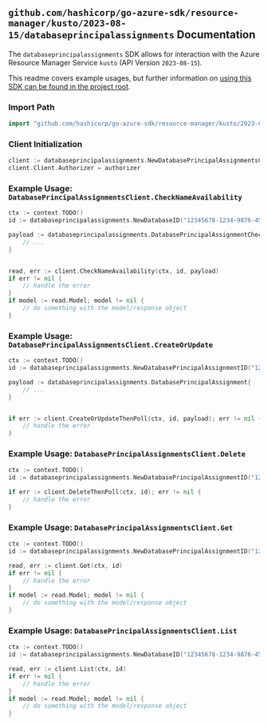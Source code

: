 
## `github.com/hashicorp/go-azure-sdk/resource-manager/kusto/2023-08-15/databaseprincipalassignments` Documentation

The `databaseprincipalassignments` SDK allows for interaction with the Azure Resource Manager Service `kusto` (API Version `2023-08-15`).

This readme covers example usages, but further information on [using this SDK can be found in the project root](https://github.com/hashicorp/go-azure-sdk/tree/main/docs).

### Import Path

```go
import "github.com/hashicorp/go-azure-sdk/resource-manager/kusto/2023-08-15/databaseprincipalassignments"
```


### Client Initialization

```go
client := databaseprincipalassignments.NewDatabasePrincipalAssignmentsClientWithBaseURI("https://management.azure.com")
client.Client.Authorizer = authorizer
```


### Example Usage: `DatabasePrincipalAssignmentsClient.CheckNameAvailability`

```go
ctx := context.TODO()
id := databaseprincipalassignments.NewDatabaseID("12345678-1234-9876-4563-123456789012", "example-resource-group", "clusterValue", "databaseValue")

payload := databaseprincipalassignments.DatabasePrincipalAssignmentCheckNameRequest{
	// ...
}


read, err := client.CheckNameAvailability(ctx, id, payload)
if err != nil {
	// handle the error
}
if model := read.Model; model != nil {
	// do something with the model/response object
}
```


### Example Usage: `DatabasePrincipalAssignmentsClient.CreateOrUpdate`

```go
ctx := context.TODO()
id := databaseprincipalassignments.NewDatabasePrincipalAssignmentID("12345678-1234-9876-4563-123456789012", "example-resource-group", "clusterValue", "databaseValue", "principalAssignmentValue")

payload := databaseprincipalassignments.DatabasePrincipalAssignment{
	// ...
}


if err := client.CreateOrUpdateThenPoll(ctx, id, payload); err != nil {
	// handle the error
}
```


### Example Usage: `DatabasePrincipalAssignmentsClient.Delete`

```go
ctx := context.TODO()
id := databaseprincipalassignments.NewDatabasePrincipalAssignmentID("12345678-1234-9876-4563-123456789012", "example-resource-group", "clusterValue", "databaseValue", "principalAssignmentValue")

if err := client.DeleteThenPoll(ctx, id); err != nil {
	// handle the error
}
```


### Example Usage: `DatabasePrincipalAssignmentsClient.Get`

```go
ctx := context.TODO()
id := databaseprincipalassignments.NewDatabasePrincipalAssignmentID("12345678-1234-9876-4563-123456789012", "example-resource-group", "clusterValue", "databaseValue", "principalAssignmentValue")

read, err := client.Get(ctx, id)
if err != nil {
	// handle the error
}
if model := read.Model; model != nil {
	// do something with the model/response object
}
```


### Example Usage: `DatabasePrincipalAssignmentsClient.List`

```go
ctx := context.TODO()
id := databaseprincipalassignments.NewDatabaseID("12345678-1234-9876-4563-123456789012", "example-resource-group", "clusterValue", "databaseValue")

read, err := client.List(ctx, id)
if err != nil {
	// handle the error
}
if model := read.Model; model != nil {
	// do something with the model/response object
}
```
